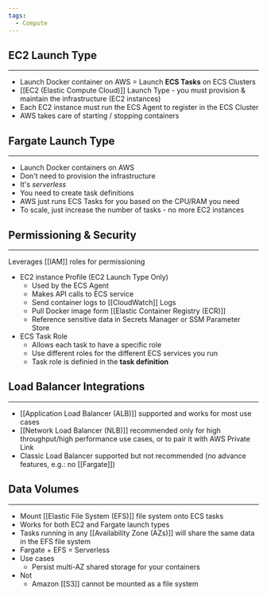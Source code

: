 ```yaml
---
tags:
  - Compute
---
```

## EC2 Launch Type
---
- Launch Docker container on AWS = Launch __ECS Tasks__ on ECS Clusters
- [[EC2 (Elastic Compute Cloud)]] Launch Type - you must provision & maintain the infrastructure (EC2 instances)
- Each EC2 instance must run the ECS Agent to register in the ECS Cluster
- AWS takes care of starting / stopping containers

## Fargate Launch Type
---
- Launch Docker containers on AWS
- Don't need to provision the infrastructure
- It's _serverless_
- You need to create task definitions
- AWS just runs ECS Tasks for you based on the CPU/RAM you need
- To scale, just increase the number of tasks - no more EC2 instances

## Permissioning & Security
---
Leverages [[IAM]] roles for permissioning
- EC2 instance Profile (EC2 Launch Type Only)
	- Used by the ECS Agent
	- Makes API calls to ECS service
	- Send container logs to [[CloudWatch]] Logs
	- Pull Docker image form [[Elastic Container Registry (ECR)]]
	- Reference sensitive data in Secrets Manager or SSM Parameter Store
- ECS Task Role
	- Allows each task to have a specific role
	- Use different roles for the different ECS services you run
	- Task role is definied in the __task definition__

## Load Balancer Integrations
---
- [[Application Load Balancer (ALB)]] supported and works for most use cases
- [[Network Load Balancer (NLB)]] recommended only for high throughput/high performance use cases, or to pair it with AWS Private Link
- Classic Load Balancer supported but not recommended (no advance features, e.g.: no [[Fargate]])

## Data Volumes
---
- Mount [[Elastic File System (EFS)]] file system onto ECS tasks
- Works for both EC2 and Fargate launch types
- Tasks running in any [[Availability Zone (AZs)]] will share the same data in the EFS file system
- Fargate + EFS = Serverless
- Use cases
	- Persist multi-AZ shared storage for your containers
- Not 
	- Amazon [[S3]] cannot be mounted as a file system